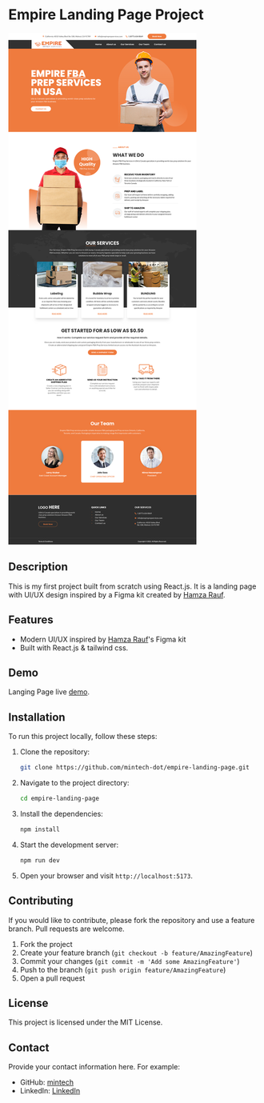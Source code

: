 # Empire Landing Page Project

![Design preview for the landing page](./public/assets/landing.png)

## Description

This is my first project built from scratch using React.js. It is a landing page with UI/UX design inspired by a Figma kit created by [Hamza Rauf](https://www.figma.com/community/file/1371198461115048422).

## Features

- Modern UI/UX inspired by [Hamza Rauf](https://www.figma.com/community/file/1371198461115048422)'s Figma kit
- Built with React.js & tailwind css.

## Demo

Langing Page live [demo]().

## Installation

To run this project locally, follow these steps:

1. Clone the repository:
   ```bash
   git clone https://github.com/mintech-dot/empire-landing-page.git
   ```
2. Navigate to the project directory:
   ```bash
   cd empire-landing-page
   ```
3. Install the dependencies:
   ```bash
   npm install
   ```
4. Start the development server:
   ```bash
   npm run dev
   ```
5. Open your browser and visit `http://localhost:5173`.

## Contributing

If you would like to contribute, please fork the repository and use a feature branch. Pull requests are welcome.

1. Fork the project
2. Create your feature branch (`git checkout -b feature/AmazingFeature`)
3. Commit your changes (`git commit -m 'Add some AmazingFeature'`)
4. Push to the branch (`git push origin feature/AmazingFeature`)
5. Open a pull request

## License

This project is licensed under the MIT License.

## Contact

Provide your contact information here. For example:

- GitHub: [mintech](https://github.com/mintech-dot)
- LinkedIn: [LinkedIn](https://www.linkedin.com/in/sobhi-raid/)

